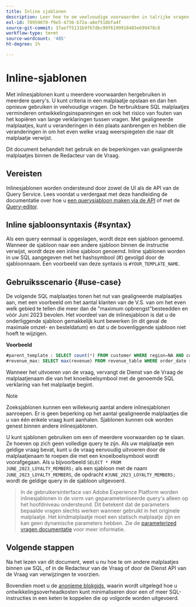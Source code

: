 ```yaml
---
title: Inline sjablonen
description: Leer hoe te om veelvoudige voorwaarden in talrijke vragen met gealigneerde malplaatjes opnieuw te gebruiken.
exl-id: 78959070-f9e5-4736-b72a-a8ef518bfa4f
source-git-commit: 37aeff5131b9f67dbc99f6199918403e699478c8
workflow-type: tm+mt
source-wordcount: '485'
ht-degree: 1%

---
```


# Inline-sjablonen

Met inlinesjablonen kunt u meerdere voorwaarden hergebruiken in meerdere query&#39;s. U kunt criteria in een malplaatje opslaan en dan hen opnieuw gebruiken in veelvoudige vragen. De herbruikbare SQL malplaatjes verminderen ontwikkelingsinspanningen en ook het risico van fouten van het kopiëren van lange verklaringen tussen vragen. Met gealigneerde malplaatjes, kunt u veranderingen in één plaats aanbrengen en hebben die veranderingen in om het even welke vraag weerspiegelen die naar dit malplaatje verwijst.

Dit document behandelt het gebruik en de beperkingen van gealigneerde malplaatjes binnen de Redacteur van de Vraag.

## Vereisten

Inlinesjablonen worden ondersteund door zowel de UI als de API van de Query Service. Lees voordat u verdergaat met deze handleiding de documentatie over hoe u [een querysjabloon maken via de API](../api/query-templates.md#create-a-query-template) of met de [Query-editor](../ui/user-guide.md#query-authoring).

## Inline sjabloonsyntaxis {#syntax}

Als een query eenmaal is opgeslagen, wordt deze een sjabloon genoemd. Wanneer de sjabloon naar een andere sjabloon binnen de instructie verwijst, wordt deze een inline sjabloon genoemd. Inline sjablonen worden in uw SQL aangegeven met het hashsymbool (#) gevolgd door de sjabloonnaam. Een voorbeeld van deze syntaxis is `#YOUR_TEMPLATE_NAME`.

## Gebruiksscenario {#use-case}

De volgende SQL malplaatjes tonen het nut van gealigneerde malplaatjes aan, met een voorbeeld om het aantal klanten van de V.S. van om het even welk gebied te tellen die meer dan de &quot;maximum opbrengst&quot;besteedden en vóór Juni 2023 bevolen. Het voordeel van de inlinesjabloon is dat u de onderliggende sjabloon gemakkelijk kunt bewerken (in dit geval de maximale omzet- en besteldatum) en dat u de bovenliggende sjabloon niet hoeft te wijzigen.

**Voorbeeld**

```sql
#parent_template : SELECT count(*) FROM customer WHERE region=NA AND country=US AND revenue > #revenue_max
#revenue_max: SELECT max(revenue) FROM revenue_table WHERE order_date > '01-06-2023'
```

Wanneer het uitvoeren van de vraag, vervangt de Dienst van de Vraag de malplaatjenaam die van het knoeiboelsymbool met de genoemde SQL verklaring van het malplaatje begint.

>[!NOTE]
>
>Zoeksjablonen kunnen een willekeurig aantal andere inlinesjablonen aanroepen. Er is geen beperking op het aantal gealigneerde malplaatjes die u van één enkele vraag kunt aanhalen. Sjablonen kunnen ook worden genest binnen andere inlinesjablonen.

U kunt sjablonen gebruiken om een of meerdere voorwaarden op te slaan. Ze hoeven op zich geen volledige query te zijn. Als uw malplaatje een geldige vraag bevat, kunt u de vraag eenvoudig uitvoeren door de malplaatjenaam te roepen die met een knoeiboelsymbool wordt voorafgegaan. Als u bijvoorbeeld `SELECT * FROM JUNE_2023_LOYALTY_MEMBERS;` als een sjabloon met de naam `JUNE_2023_LOYALTY_MEMBERS`, de opdracht  `#JUNE_2023_LOYALTY_MEMBERS;` wordt de geldige query in de sjabloon uitgevoerd.

>
>
>In de gebruikersinterface van Adobe Experience Platform worden inlinesjablonen in de vorm van geparameteriiseerde query&#39;s alleen op het hoofdniveau ondersteund. Dit betekent dat de parameters bepaalde vragen slechts werken wanneer gebruikt in het originele malplaatje. Het kindmalplaatje moet een statisch malplaatje zijn en kan geen dynamische parameters hebben. Zie de [parameterized vragen documentatie](../ui/parameterized-queries.md) voor meer informatie.

## Volgende stappen

Na het lezen van dit document, weet u nu hoe te om andere malplaatjes binnen uw SQL, of in de Redacteur van de Vraag of door de Dienst API van de Vraag van verwijzingen te voorzien.

Bovendien moet u de [anonieme blokgids](./anonymous-block.md), waarin wordt uitgelegd hoe u ontwikkelingsoverheadkosten kunt minimaliseren door een of meer SQL-instructies in een keten te koppelen die op volgorde worden uitgevoerd.
